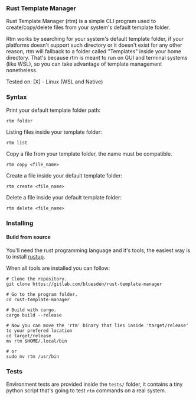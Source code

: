 ### Rust Template Manager

Rust Template Manager (rtm) is a simple CLI program used to create/copy/delete files from your system's default template folder.

Rtm works by searching for your system's default template folder, if your platforms doesn't support such directory or it doesn't exist for any other reason, rtm will fallback to a folder called "Templates" inside your home directory. That's because rtm is meant to run on GUI and terminal systems (like WSL), so you can take advantage of template management nonetheless.

Tested on:
[X] - Linux (WSL and Native)

### Syntax
Print your default template folder path:
```shell
rtm folder
```
Listing files inside your template folder:
```shell
rtm list
```
Copy a file from your template folder, the name must be compatible.
```shell
rtm copy <file_name>
```
Create a file inside your default template folder:
```shell
rtm create <file_name>
```
Delete a file inside your default template folder:
```shell
rtm delete <file_name>
```

### Installing
#### Build from source
You'll need the rust programming language and it's tools, the easiest way is to install [rustup](https://www.rust-lang.org/tools/install).

When all tools are installed you can follow:
```shell
# Clone the repository.
git clone https://gitlab.com/bluesden/rust-template-manager

# Go to the program folder.
cd rust-template-manager

# Build with cargo.
cargo build --release

# Now you can move the 'rtm' binary that lies inside 'target/release' to your prefered location
cd target/release
mv rtm $HOME/.local/bin

# or
sudo mv rtm /usr/bin
```
### Tests
Environment tests are provided inside the `tests/` folder, it contains a tiny python script
that's going to test `rtm` commands on a real system.
